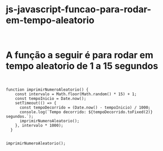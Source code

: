 # js-javascript-funcao-para-rodar-em-tempo-aleatorio
<br>
<h1> A função  a seguir é para rodar em tempo aleatorio de 1 a 15 segundos </h1>
<br>
<code>
function imprimirNumeroAleatorio() {
    const intervalo = Math.floor(Math.random() * 15) + 1;
    const tempoInicio = Date.now();
    setTimeout(() => {
      const tempoDecorrido = (Date.now() - tempoInicio) / 1000;
      console.log(`Tempo decorrido: ${tempoDecorrido.toFixed(2)} segundos.`);
      imprimirNumeroAleatorio();
    }, intervalo * 1000);
  }
  
  imprimirNumeroAleatorio();
</code>
